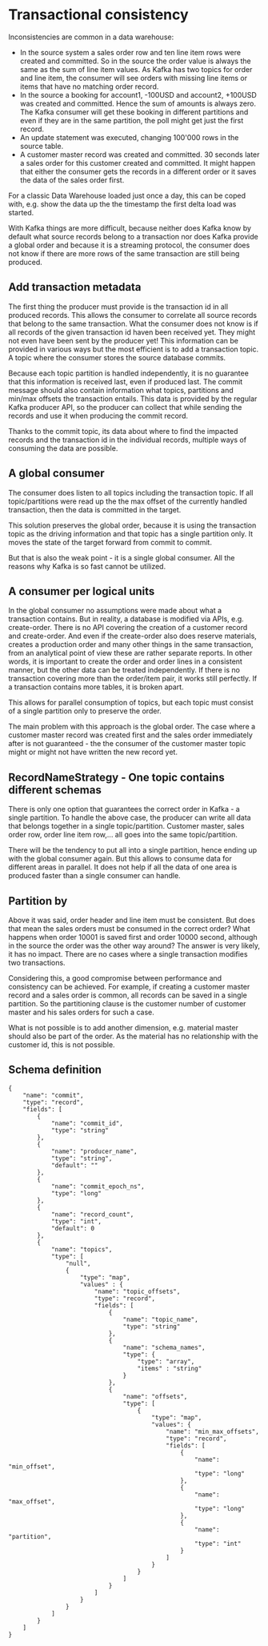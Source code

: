 # Transactional consistency

Inconsistencies are common in a data warehouse:

 - In the source system a sales order row and ten line item rows were created and committed. So in the source the order value is always the same as the sum of line item values. As Kafka has two topics for order and line item, the consumer will see orders with missing line items or items that have no matching order record.
 - In the source a booking for account1, -100USD and account2, +100USD was created and committed. Hence the sum of amounts is always zero. The Kafka consumer will get these booking in different partitions and even if they are in the same partition, the poll might get just the first record.
 - An update statement was executed, changing 100'000 rows in the source table.
 - A customer master record was created and committed. 30 seconds later a sales order for this customer created and committed. It might happen that either the consumer gets the records in a different order or it saves the data of the sales order first.

For a classic Data Warehouse loaded just once a day, this can be coped with, e.g. show the data up the the timestamp the first delta load was started.

With Kafka things are more difficult, because neither does Kafka know by default what source records belong to a transaction nor does Kafka provide a global order and because it is a streaming protocol, the consumer does not know if there are more rows of the same transaction are still being produced.

## Add transaction metadata

The first thing the producer must provide is the transaction id in all produced records. This allows the consumer to correlate all source records that belong to the same transaction. What the consumer does not know is if all records of the given transaction id haven been received yet. They might not even have been sent by the producer yet!
This information can be provided in various ways but the most efficient is to add a transaction topic. A topic where the consumer stores the source database commits.

Because each topic partition is handled independently, it is no guarantee that this information is received last, even if produced last. The commit message should also contain information what topics, partitions and min/max offsets the transaction entails. This data is provided by the regular Kafka producer API, so the producer can collect that while sending the records and use it when producing the commit record.

Thanks to the commit topic, its data about where to find the impacted records and the transaction id in the individual records, multiple ways of consuming the data are possible.

## A global consumer

The consumer does listen to all topics including the transaction topic. If all topic/partitions were read up the the max offset of the currently handled transaction, then the data is committed in the target.

This solution preserves the global order, because it is using the transaction topic as the driving information and that topic has a single partition only. It moves the state of the target forward from commit to commit.

But that is also the weak point - it is a single global consumer. All the reasons why Kafka is so fast cannot be utilized.


## A consumer per logical units

In the global consumer no assumptions were made about what a transaction contains. But in reality, a database is modified via APIs, e.g. create-order. There is no API covering the creation of a customer record and create-order. And even if the create-order also does reserve materials, creates a production order and many other things in the same transaction, from an analytical point of view these are rather separate reports.
In other words, it is important to create the order and order lines in a consistent manner, but the other data can be treated independently. If there is no transaction covering more than the order/item pair, it works still perfectly. If a transaction contains more tables, it is broken apart.

This allows for parallel consumption of topics, but each topic must consist of a single partition only to preserve the order.

The main problem with this approach is the global order. The case where a customer master record was created first and the sales order immediately after is not guaranteed - the the consumer of the customer master topic might or might not have written the new record yet.

## RecordNameStrategy - One topic contains different schemas

There is only one option that guarantees the correct order in Kafka - a single partition. To handle the above case, the producer can write all data that belongs together in a single topic/partition. Customer master, sales order row, order line item row,... all goes into the same topic/partition.

There will be the tendency to put all into a single partition, hence ending up with the global consumer again. But this allows to consume data for different areas in parallel. It does not help if all the data of one area is produced faster than a single consumer can handle.

## Partition by

Above it was said, order header and line item must be consistent. But does that mean the sales orders must be consumed in the correct order? What happens when order 10001 is saved first and order 10000 second, although in the source the order was the other way around? The answer is very likely, it has no impact. There are no cases where a single transaction modifies two transactions.

Considering this, a good compromise between performance and consistency can be achieved. For example, if creating a customer master record and a sales order is common, all records can be saved in a single partition. So the partitioning clause is the customer number of customer master and his sales orders for such a case.

What is not possible is to add another dimension, e.g. material master should also be part of the order. As the material has no relationship with the customer id, this is not possible.



## Schema definition

```
{
    "name": "commit",
    "type": "record",
    "fields": [
        {
            "name": "commit_id",
            "type": "string"
        },
        {
            "name": "producer_name",
            "type": "string",
            "default": ""
        },
        {
            "name": "commit_epoch_ns",
            "type": "long"
        },
        {
            "name": "record_count",
            "type": "int",
            "default": 0 
        },
        {
            "name": "topics",
            "type": [
                "null",
                {
                    "type": "map",
                    "values" : {
                        "name": "topic_offsets",
                        "type": "record",
                        "fields": [
                            {
                                "name": "topic_name",
                                "type": "string"
                            },
                            {
                                "name": "schema_names",
                                "type": {
                                    "type": "array",
                                    "items" : "string"
                                }
                            },
                            {
                                "name": "offsets",
                                "type": [
                                    {
                                        "type": "map",
                                        "values": {
                                            "name": "min_max_offsets",
                                            "type": "record",
                                            "fields": [
                                                {
                                                    "name": "min_offset",
                                                    "type": "long"
                                                },
                                                {
                                                    "name": "max_offset",
                                                    "type": "long"
                                                },
                                                {
                                                    "name": "partition",
                                                    "type": "int"
                                                }
                                            ]
                                        }
                                    }
                                ]
                            }
                        ]
                    }
                }
            ]
        }
    ]
}
```